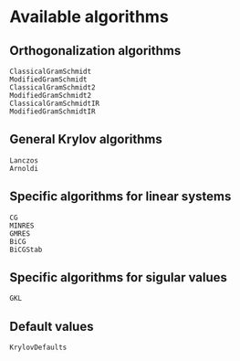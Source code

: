 # Available algorithms

## Orthogonalization algorithms
```@docs
ClassicalGramSchmidt
ModifiedGramSchmidt
ClassicalGramSchmidt2
ModifiedGramSchmidt2
ClassicalGramSchmidtIR
ModifiedGramSchmidtIR
```

## General Krylov algorithms
```@docs
Lanczos
Arnoldi
```

## Specific algorithms for linear systems
```@docs
CG
MINRES
GMRES
BiCG
BiCGStab
```

## Specific algorithms for sigular values
```@docs
GKL
```

## Default values
```@docs
KrylovDefaults
```
